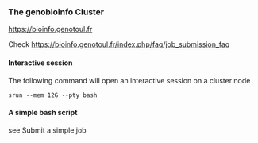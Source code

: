 ### The genobioinfo Cluster

https://bioinfo.genotoul.fr

Check https://bioinfo.genotoul.fr/index.php/faq/job_submission_faq

#### Interactive session
The following command will open an interactive session on a cluster node
```
srun --mem 12G --pty bash
```
#### A simple bash script
see Submit a simple job



